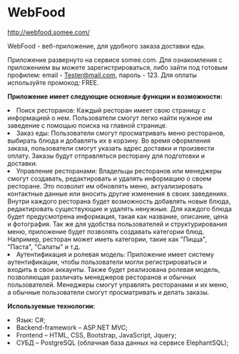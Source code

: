 # WebFood

http://webfood.somee.com/

WebFood - веб-приложение, для удобного заказа доставки еды.

Приложение развернуто на сервисе somee.com.
Для ознакомления с приложением вы можете зарегистрироваться, либо зайти под готовым профилем: email - Tester@mail.com, пароль - 123.
Для оплаты используйте промокод: FREE.

 <b>Приложение имеет следующие основные функции и возможности:</b>
<li>Поиск ресторанов: Каждый ресторан имеет свою страницу с информацией о нем. Пользователи смогут легко найти нужное им заведение с помощью поиска на главной странице.</li>
<li>Заказ еды: Пользователи смогут просматривать меню ресторанов, выбирать блюда и добавлять их в корзину. Во время оформления заказа, пользователи смогут указать адрес доставки и произвести оплату. Заказы будут отправляться ресторану для подготовки и доставки. </li>
<li>Управление ресторанами: Владельцы ресторанов или менеджеры смогут создавать, редактировать и удалять информацию о своем ресторане. Это позволит им обновлять меню, актуализировать контактные данные или вносить другие изменения в своих заведениях. Внутри каждого ресторана будет возможность добавлять новые блюда, редактировать существующие и удалять ненужные. Для каждого блюда будет предусмотрена информация, такая как название, описание, цена и фотография. Так же для удобства пользователей и структурирования меню, приложение будет позволять создавать категории блюд. Например, ресторан может иметь категории, такие как "Пицца", "Паста", "Салаты" и т.д.</li>
<li>Аутентификация и ролевая модель: Приложение имеет систему аутентификации, чтобы пользователи могли регистрироваться и входить в свои аккаунты. Также будет реализована ролевая модель, позволяющая различать менеджеров ресторанов и обычных пользователей. Менеджеры смогут управлять ресторанами и их меню, а обычные пользователи смогут просматривать и делать заказы.</li>

<b>Используемые технологии:</b>
<li>Язык: C#;</li>
<li>Backend-framework – ASP.NET MVC;</li>
<li>Frontend – HTML, CSS, Bootstrap, JavaScript, Jquery;</li>
<li>СУБД – PostgreSQL (облачная база данных на сервисе ElephantSQL);</li>






